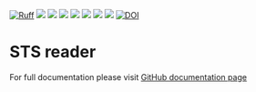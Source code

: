 [![Ruff](https://img.shields.io/endpoint?url=https://raw.githubusercontent.com/astral-sh/ruff/main/assets/badge/v2.json)](https://github.com/astral-sh/ruff)
![](https://github.com/FAIRmat-NFDI/pynxtools-xrd/actions/workflows/pytest.yml/badge.svg)
![](https://github.com/FAIRmat-NFDI/pynxtools-xrd/actions/workflows/pylint.yml/badge.svg)
![](https://github.com/FAIRmat-NFDI/pynxtools-xrd/actions/workflows/publish.yml/badge.svg)
![](https://img.shields.io/pypi/pyversions/pynxtools-xrd)
![](https://img.shields.io/pypi/l/pynxtools-xrd)
![](https://img.shields.io/pypi/v/pynxtools-xrd)
![](https://coveralls.io/repos/github/FAIRmat-NFDI/pynxtools_xrd/badge.svg?branch=master)
[![DOI](https://zenodo.org/badge/DOI/10.5281/zenodo.1323437.svg)](https://doi.org/10.5281/zenodo.13827673)

 # STS reader 
 For full documentation please visit [GitHub documentation page](https://FAIRmat-NFDI.github.io/pynxtools-stm/)